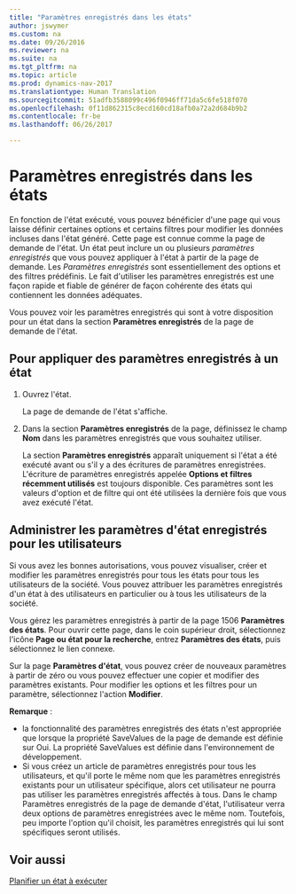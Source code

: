 ```yaml
---
title: "Paramètres enregistrés dans les états"
author: jswymer
ms.custom: na
ms.date: 09/26/2016
ms.reviewer: na
ms.suite: na
ms.tgt_pltfrm: na
ms.topic: article
ms.prod: dynamics-nav-2017
ms.translationtype: Human Translation
ms.sourcegitcommit: 51adfb3588099c496f0946ff71da5c6fe518f070
ms.openlocfilehash: 0f11d862315c8ecd160cd18afb0a72a2d684b9b2
ms.contentlocale: fr-be
ms.lasthandoff: 06/26/2017

---
```

# <a name="saved-settings-on-reports"></a>Paramètres enregistrés dans les états
En fonction de l'état exécuté, vous pouvez bénéficier d'une page qui vous laisse définir certaines options et certains filtres pour modifier les données incluses dans l'état généré. Cette page est connue comme la page de demande de l'état. Un état peut inclure un ou plusieurs *paramètres enregistrés* que vous pouvez appliquer à l'état à partir de la page de demande. Les *Paramètres enregistrés* sont essentiellement des options et des filtres prédéfinis. Le fait d'utiliser les paramètres enregistrés est une façon rapide et fiable de générer de façon cohérente des états qui contiennent les données adéquates.

Vous pouvez voir les paramètres enregistrés qui sont à votre disposition pour un état dans la section **Paramètres enregistrés** de la page de demande de l'état.

## <a name="to-apply-saved-settings-to-a-report"></a>Pour appliquer des paramètres enregistrés à un état
1.  Ouvrez l'état.

    La page de demande de l'état s'affiche.    
2.  Dans la section **Paramètres enregistrés** de la page, définissez le champ **Nom** dans les paramètres enregistrés que vous souhaitez utiliser.

    La section **Paramètres enregistrés** apparaît uniquement si l'état a été exécuté avant ou s'il y a des écritures de paramètres enregistrées. L'écriture de paramètres enregistrés appelée **Options et filtres récemment utilisés** est toujours disponible. Ces paramètres sont les valeurs d'option et de filtre qui ont été utilisées la dernière fois que vous avez exécuté l'état.

## <a name="administer-saved-report-settings-for-users"></a>Administrer les paramètres d'état enregistrés pour les utilisateurs
Si vous avez les bonnes autorisations, vous pouvez visualiser, créer et modifier les paramètres enregistrés pour tous les états pour tous les utilisateurs de la société. Vous pouvez attribuer les paramètres enregistrés d'un état à des utilisateurs en particulier ou à tous les utilisateurs de la société.

Vous gérez les paramètres enregistrés à partir de la page 1506 **Paramètres des états**. Pour ouvrir cette page, dans le coin supérieur droit, sélectionnez l'icône **Page ou état pour la recherche**, entrez **Paramètres des états**, puis sélectionnez le lien connexe. 

Sur la page **Paramètres d'état**, vous pouvez créer de nouveaux paramètres à partir de zéro ou vous pouvez effectuer une copier et modifier des paramètres existants. Pour modifier les options et les filtres pour un paramètre, sélectionnez l'action **Modifier**.

**Remarque** :
-    la fonctionnalité des paramètres enregistrés des états n'est appropriée que lorsque la propriété SaveValues de la page de demande est définie sur Oui. La propriété SaveValues est définie dans l'environnement de développement.
-    Si vous créez un article de paramètres enregistrés pour tous les utilisateurs, et qu'il porte le même nom que les paramètres enregistrés existants pour un utilisateur spécifique, alors cet utilisateur ne pourra pas utiliser les paramètres enregistrés affectés à tous.  Dans le champ Paramètres enregistrés de la page de demande d'état, l'utilisateur verra deux options de paramètres enregistrées avec le même nom. Toutefois, peu importe l'option qu'il choisit, les paramètres enregistrés qui lui sont spécifiques seront utilisés.

## <a name="see-also"></a>Voir aussi
[Planifier un état à exécuter](ui-schedule-report.md)

